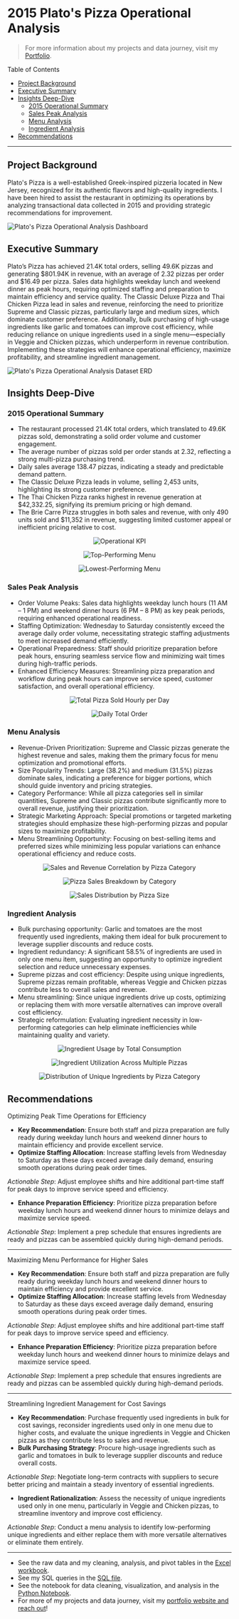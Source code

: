 # 2015 Plato's Pizza Operational Analysis

> For more information about my projects and data journey, visit my [Portfolio](https://google.com/).

Table of Contents

- [Project Background](#project-background)
- [Executive Summary](#executive-summary)
- [Insights Deep-Dive](#insights-deep-dive)
    - [2015 Operational Summary](#2015-operational-summary)
    - [Sales Peak Analysis](#sales-peak-analysis)
    - [Menu Analysis](#menu-analysis)
    - [Ingredient Analysis](#ingredient-analysis)
- [Recommendations](#recommendations)

***

## Project Background

Plato's Pizza is a well-established Greek-inspired pizzeria located in New Jersey, recognized for its authentic flavors and high-quality ingredients. I have been hired to assist the restaurant in optimizing its operations by analyzing transactional data collected in 2015 and providing strategic recommendations for improvement.

![Plato's Pizza Operational Analysis Dashboard](Data/visualizations/Dashboard.png)

## Executive Summary

Plato’s Pizza has achieved 21.4K total orders, selling 49.6K pizzas and generating $801.94K in revenue, with an average of 2.32 pizzas per order and $16.49 per pizza. Sales data highlights weekday lunch and weekend dinner as peak hours, requiring optimized staffing and preparation to maintain efficiency and service quality. The Classic Deluxe Pizza and Thai Chicken Pizza lead in sales and revenue, reinforcing the need to prioritize Supreme and Classic pizzas, particularly large and medium sizes, which dominate customer preference. Additionally, bulk purchasing of high-usage ingredients like garlic and tomatoes can improve cost efficiency, while reducing reliance on unique ingredients used in a single menu—especially in Veggie and Chicken pizzas, which underperform in revenue contribution. Implementing these strategies will enhance operational efficiency, maximize profitability, and streamline ingredient management.

![Plato's Pizza Operational Analysis Dataset ERD](Data/visualizations/ecommerce_ERD.png)

## Insights Deep-Dive

### 2015 Operational Summary

- The restaurant processed 21.4K total orders, which translated to 49.6K pizzas sold, demonstrating a solid order volume and customer engagement.
- The average number of pizzas sold per order stands at 2.32, reflecting a strong multi-pizza purchasing trend.
- Daily sales average 138.47 pizzas, indicating a steady and predictable demand pattern.
- The Classic Deluxe Pizza leads in volume, selling 2,453 units, highlighting its strong customer preference.
- The Thai Chicken Pizza ranks highest in revenue generation at $42,332.25, signifying its premium pricing or high demand.
- The Brie Carre Pizza struggles in both sales and revenue, with only 490 units sold and $11,352 in revenue, suggesting limited customer appeal or inefficient pricing relative to cost.

<p align="center">
  <img src="Data/visualizations/Operational_KPI.png" alt="Operational KPI">
</p>
<p align="center">
  <img src="Data/visualizations/Top_Performing_Menu.png" alt="Top-Performing Menu">
</p>

<p align="center">
  <img src="Data/visualizations/Lowest_Performing_Menu.png" alt="Lowest-Performing Menu">
</p>

### Sales Peak Analysis

- Order Volume Peaks: Sales data highlights weekday lunch hours (11 AM – 1 PM) and weekend dinner hours (6 PM – 8 PM) as key peak periods, requiring enhanced operational readiness.
- Staffing Optimization: Wednesday to Saturday consistently exceed the average daily order volume, necessitating strategic staffing adjustments to meet increased demand efficiently.
- Operational Preparedness: Staff should prioritize preparation before peak hours, ensuring seamless service flow and minimizing wait times during high-traffic periods.
- Enhanced Efficiency Measures: Streamlining pizza preparation and workflow during peak hours can improve service speed, customer satisfaction, and overall operational efficiency.

<p align="center">
  <img src="Data/visualizations/Total_Pizza_Sold_Hourly_per_Day.png" alt="Total Pizza Sold Hourly per Day">
</p>

<p align="center">
  <img src="Data/visualizations/Daily_Total_Order.png" alt="Daily Total Order">
</p>


### Menu Analysis

- Revenue-Driven Prioritization: Supreme and Classic pizzas generate the highest revenue and sales, making them the primary focus for menu optimization and promotional efforts.
- Size Popularity Trends: Large (38.2%) and medium (31.5%) pizzas dominate sales, indicating a preference for bigger portions, which should guide inventory and pricing strategies.
- Category Performance: While all pizza categories sell in similar quantities, Supreme and Classic pizzas contribute significantly more to overall revenue, justifying their prioritization.
- Strategic Marketing Approach: Special promotions or targeted marketing strategies should emphasize these high-performing pizzas and popular sizes to maximize profitability.
- Menu Streamlining Opportunity: Focusing on best-selling items and preferred sizes while minimizing less popular variations can enhance operational efficiency and reduce costs.

<p align="center">
  <img src="Data/visualizations/Sales_and_Revenue_Correlation_by_Pizza_Category.png" alt="Sales and Revenue Correlation by Pizza Category">
</p>

<p align="center">
  <img src="Data/visualizations/Pizza_Sales_Breakdown_by_Category.png" alt="Pizza Sales Breakdown by Category">
</p>

<p align="center">
  <img src="Data/visualizations/Sales_Distribution_by_Pizza_Size.png" alt="Sales Distribution by Pizza Size">
</p>


### Ingredient Analysis

- Bulk purchasing opportunity: Garlic and tomatoes are the most frequently used ingredients, making them ideal for bulk procurement to leverage supplier discounts and reduce costs.
- Ingredient redundancy: A significant 58.5% of ingredients are used in only one menu item, suggesting an opportunity to optimize ingredient selection and reduce unnecessary expenses.
- Supreme pizzas and cost efficiency: Despite using unique ingredients, Supreme pizzas remain profitable, whereas Veggie and Chicken pizzas contribute less to overall sales and revenue.
- Menu streamlining: Since unique ingredients drive up costs, optimizing or replacing them with more versatile alternatives can improve overall cost efficiency.
- Strategic reformulation: Evaluating ingredient necessity in low-performing categories can help eliminate inefficiencies while maintaining quality and variety.

<p align="center">
  <img src="Data/visualizations/Ingredient_Usage_by_Total_Consumption.png" alt="Ingredient Usage by Total Consumption">
</p>

<p align="center">
  <img src="Data/visualizations/Ingredient_Utilization_Across_Multiple_Pizzas.png" alt="Ingredient Utilization Across Multiple Pizzas">
</p>

<p align="center">
  <img src="Data/visualizations/Distribution_of_Unique_Ingredients_by_Pizza_Category.png" alt="Distribution of Unique Ingredients by Pizza Category">
</p>

## Recommendations

Optimizing Peak Time Operations for Efficiency

- **Key Recommendation**: Ensure both staff and pizza preparation are fully ready during weekday lunch hours and weekend dinner hours to maintain efficiency and provide excellent service.
- **Optimize Staffing Allocation**: Increase staffing levels from Wednesday to Saturday as these days exceed average daily demand, ensuring smooth operations during peak order times.

*Actionable Step*: Adjust employee shifts and hire additional part-time staff for peak days to improve service speed and efficiency.
- **Enhance Preparation Efficiency**: Prioritize pizza preparation before weekday lunch hours and weekend dinner hours to minimize delays and maximize service speed.

*Actionable Step*: Implement a prep schedule that ensures ingredients are ready and pizzas can be assembled quickly during high-demand periods.

***

Maximizing Menu Performance for Higher Sales

- **Key Recommendation**: Ensure both staff and pizza preparation are fully ready during weekday lunch hours and weekend dinner hours to maintain efficiency and provide excellent service.
- **Optimize Staffing Allocation**: Increase staffing levels from Wednesday to Saturday as these days exceed average daily demand, ensuring smooth operations during peak order times.

*Actionable Step*: Adjust employee shifts and hire additional part-time staff for peak days to improve service speed and efficiency.
- **Enhance Preparation Efficiency**: Prioritize pizza preparation before weekday lunch hours and weekend dinner hours to minimize delays and maximize service speed.

*Actionable Step*: Implement a prep schedule that ensures ingredients are ready and pizzas can be assembled quickly during high-demand periods.

***

Streamlining Ingredient Management for Cost Savings

- **Key Recommendation**: Purchase frequently used ingredients in bulk for cost savings, reconsider ingredients used only in one menu due to higher costs, and evaluate the unique ingredients in Veggie and Chicken pizzas as they contribute less to sales and revenue.
- **Bulk Purchasing Strategy**: Procure high-usage ingredients such as garlic and tomatoes in bulk to leverage supplier discounts and reduce overall costs.

*Actionable Step*: Negotiate long-term contracts with suppliers to secure better pricing and maintain a steady inventory of essential ingredients.
- **Ingredient Rationalization**: Assess the necessity of unique ingredients used only in one menu, particularly in Veggie and Chicken pizzas, to streamline inventory and improve cost efficiency.

*Actionable Step*: Conduct a menu analysis to identify low-performing unique ingredients and either replace them with more versatile alternatives or eliminate them entirely.

***

- See the raw data and my cleaning, analysis, and pivot tables in the [Excel workbook](Exploration/bytex_ecommerce_analysis.xlsx).
- See my SQL queries in the [SQL file](Exploration/ecommerce_exploration.sql).
- See the notebook for data cleaning, visualization, and analysis in the [Python Notebook](Exploration/ecommerce_analysis.ipynb).
- For more of my projects and data journey, visit my [portfolio website and reach out](https://ruizdelcarmen.me/)!

